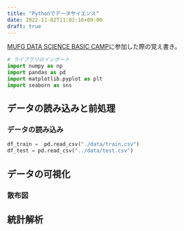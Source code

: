 ```yaml
---
title: "Pythonでデータサイエンス"
date: 2022-11-02T11:03:16+09:00
draft: true
---
```


[MUFG DATA SCIENCE BASIC CAMP](https://mypage.1170.i-web.jpn.com/mutb2024/op/event/internship/datascience.html)に参加した際の覚え書き。

```python
# ライブラリのインポート
import numpy as np
import pandas as pd
import matplotlib.pyplot as plt
import seaborn as sns
```

## データの読み込みと前処理
### データの読み込み
```python
df_train =  pd.read_csv("./data/train.csv")
df_test = pd.read_csv("../data/test.csv")
```

## データの可視化
### 散布図

## 統計解析
